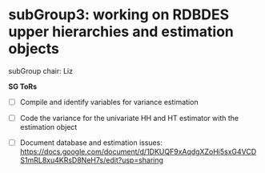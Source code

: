 # subGroup3: working on RDBDES upper hierarchies and estimation objects

subGroup chair: Liz

**SG ToRs**
- [ ] Compile and identify variables for variance estimation
- [ ] Code the variance for the univariate HH and HT estimator with the estimation object
- [ ] Document database and estimation issues: https://docs.google.com/document/d/1DKUQF9xAqdgXZoHi5sxG4VCDS1mRL8xu4KRsD8NeH7s/edit?usp=sharing


